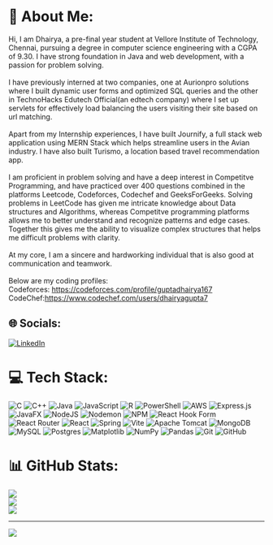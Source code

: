# 💫 About Me:
Hi, I am Dhairya, a pre-final year student at Vellore Institute of Technology, Chennai, pursuing a degree in computer science engineering with a CGPA of 9.30. I have strong foundation in Java and web development, with a passion for problem solving.<br><br>I have previously interned at two companies, one at Aurionpro solutions where I built dynamic user forms and optimized SQL queries and the other in TechnoHacks Edutech Official(an edtech company) where I set up servlets for effectively load balancing the users visiting their site based on url matching.<br><br>Apart from my Internship experiences, I have built Journify, a full stack web application using MERN Stack which helps streamline users in the Avian industry. I have also built Turismo, a location based travel recommendation app.<br><br>I am proficient in problem solving and have a deep interest in Competitve Programming, and have practiced over 400 questions combined in the platforms Leetcode, Codeforces, Codechef and GeeksForGeeks. Solving problems in LeetCode has given me intricate knowledge about Data structures and Algorithms, whereas Competitve programming platforms allows me to better understand and recognize patterns and edge cases. Together this gives me the ability to visualize complex structures that helps me difficult problems with clarity.<br><br>At my core, I am a sincere and hardworking individual that is also good at communication and teamwork.<br><br>Below are my coding profiles:<br>Codeforces: https://codeforces.com/profile/guptadhairya167 <br>CodeChef:https://www.codechef.com/users/dhairyagupta7


## 🌐 Socials:
[![LinkedIn](https://img.shields.io/badge/LinkedIn-%230077B5.svg?logo=linkedin&logoColor=white)](https://linkedin.com/in/https://www.linkedin.com/in/guptadhairya/) 

# 💻 Tech Stack:
![C](https://img.shields.io/badge/c-%2300599C.svg?style=for-the-badge&logo=c&logoColor=white) ![C++](https://img.shields.io/badge/c++-%2300599C.svg?style=for-the-badge&logo=c%2B%2B&logoColor=white) ![Java](https://img.shields.io/badge/java-%23ED8B00.svg?style=for-the-badge&logo=openjdk&logoColor=white) ![JavaScript](https://img.shields.io/badge/javascript-%23323330.svg?style=for-the-badge&logo=javascript&logoColor=%23F7DF1E) ![R](https://img.shields.io/badge/r-%23276DC3.svg?style=for-the-badge&logo=r&logoColor=white) ![PowerShell](https://img.shields.io/badge/PowerShell-%235391FE.svg?style=for-the-badge&logo=powershell&logoColor=white) ![AWS](https://img.shields.io/badge/AWS-%23FF9900.svg?style=for-the-badge&logo=amazon-aws&logoColor=white) ![Express.js](https://img.shields.io/badge/express.js-%23404d59.svg?style=for-the-badge&logo=express&logoColor=%2361DAFB) ![JavaFX](https://img.shields.io/badge/javafx-%23FF0000.svg?style=for-the-badge&logo=javafx&logoColor=white) ![NodeJS](https://img.shields.io/badge/node.js-6DA55F?style=for-the-badge&logo=node.js&logoColor=white) ![Nodemon](https://img.shields.io/badge/NODEMON-%23323330.svg?style=for-the-badge&logo=nodemon&logoColor=%BBDEAD) ![NPM](https://img.shields.io/badge/NPM-%23CB3837.svg?style=for-the-badge&logo=npm&logoColor=white) ![React Hook Form](https://img.shields.io/badge/React%20Hook%20Form-%23EC5990.svg?style=for-the-badge&logo=reacthookform&logoColor=white) ![React Router](https://img.shields.io/badge/React_Router-CA4245?style=for-the-badge&logo=react-router&logoColor=white) ![React](https://img.shields.io/badge/react-%2320232a.svg?style=for-the-badge&logo=react&logoColor=%2361DAFB) ![Spring](https://img.shields.io/badge/spring-%236DB33F.svg?style=for-the-badge&logo=spring&logoColor=white) ![Vite](https://img.shields.io/badge/vite-%23646CFF.svg?style=for-the-badge&logo=vite&logoColor=white) ![Apache Tomcat](https://img.shields.io/badge/apache%20tomcat-%23F8DC75.svg?style=for-the-badge&logo=apache-tomcat&logoColor=black) ![MongoDB](https://img.shields.io/badge/MongoDB-%234ea94b.svg?style=for-the-badge&logo=mongodb&logoColor=white) ![MySQL](https://img.shields.io/badge/mysql-4479A1.svg?style=for-the-badge&logo=mysql&logoColor=white) ![Postgres](https://img.shields.io/badge/postgres-%23316192.svg?style=for-the-badge&logo=postgresql&logoColor=white) ![Matplotlib](https://img.shields.io/badge/Matplotlib-%23ffffff.svg?style=for-the-badge&logo=Matplotlib&logoColor=black) ![NumPy](https://img.shields.io/badge/numpy-%23013243.svg?style=for-the-badge&logo=numpy&logoColor=white) ![Pandas](https://img.shields.io/badge/pandas-%23150458.svg?style=for-the-badge&logo=pandas&logoColor=white) ![Git](https://img.shields.io/badge/git-%23F05033.svg?style=for-the-badge&logo=git&logoColor=white) ![GitHub](https://img.shields.io/badge/github-%23121011.svg?style=for-the-badge&logo=github&logoColor=white)
# 📊 GitHub Stats:
![](https://github-readme-stats.vercel.app/api?username=DhairyaGupta1&theme=dark&hide_border=false&include_all_commits=false&count_private=false)<br/>
![](https://nirzak-streak-stats.vercel.app/?user=DhairyaGupta1&theme=dark&hide_border=false)<br/>
![](https://github-readme-stats.vercel.app/api/top-langs/?username=DhairyaGupta1&theme=dark&hide_border=false&include_all_commits=false&count_private=false&layout=compact)

---
[![](https://visitcount.itsvg.in/api?id=DhairyaGupta1&icon=0&color=0)](https://visitcount.itsvg.in)

<!-- Proudly created with GPRM ( https://gprm.itsvg.in ) -->
